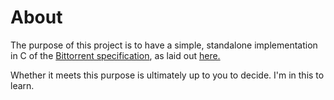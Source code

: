 # About

The purpose of this project is to have a simple, standalone implementation in C of the [Bittorrent specification](http://www.bittorrent.org/beps/bep_0003.html), as laid out [here.](https://wiki.theory.org/index.php/BitTorrentSpecification)

Whether it meets this purpose is ultimately up to you to decide. I'm in this to learn.

